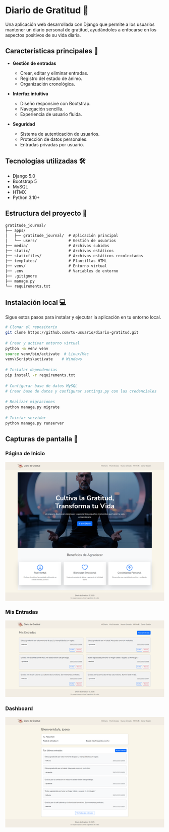 # Diario de Gratitud 📝

Una aplicación web desarrollada con Django que permite a los usuarios mantener un diario personal de gratitud, ayudándoles a enfocarse en los aspectos positivos de su vida diaria.

## Características principales 🌟

- **Gestión de entradas**
  - Crear, editar y eliminar entradas.
  - Registro del estado de ánimo.
  - Organización cronológica.

- **Interfaz intuitiva**
  - Diseño responsive con Bootstrap.
  - Navegación sencilla.
  - Experiencia de usuario fluida.

- **Seguridad**
  - Sistema de autenticación de usuarios.
  - Protección de datos personales.
  - Entradas privadas por usuario.

## Tecnologías utilizadas 🛠️

- Django 5.0
- Bootstrap 5
- MySQL
- HTMX 
- Python 3.10+

## Estructura del proyecto 💃

```
gratitude_journal/
├── apps/
│   ├── gratitude_journal/  # Aplicación principal
│   └── users/              # Gestión de usuarios
├── media/                  # Archivos subidos
├── static/                 # Archivos estáticos
├── staticfiles/            # Archivos estáticos recolectados
├── templates/              # Plantillas HTML
├── venv/                   # Entorno virtual
├── .env                    # Variables de entorno
├── .gitignore
├── manage.py
└── requirements.txt
```

## Instalación local 💻

Sigue estos pasos para instalar y ejecutar la aplicación en tu entorno local.

```bash
# Clonar el repositorio
git clone https://github.com/tu-usuario/diario-gratitud.git

# Crear y activar entorno virtual
python -m venv venv
source venv/bin/activate  # Linux/Mac
venv\Scripts\activate    # Windows

# Instalar dependencias
pip install -r requirements.txt

# Configurar base de datos MySQL
# Crear base de datos y configurar settings.py con las credenciales

# Realizar migraciones
python manage.py migrate

# Iniciar servidor
python manage.py runserver
```

## Capturas de pantalla 📸

### Página de Inicio
![Home](screenshots/Home.png)

### Mis Entradas
![Entradas](screenshots/MisEntradas.png)

### Dashboard
![Dashboard](screenshots/Dashboard.png)